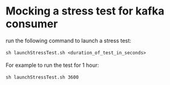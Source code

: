 # Mocking a stress test for kafka consumer

run the following command to launch a stress test:<br/><br/>
`sh launchStressTest.sh <duration_of_test_in_seconds>`<br/><br/>
For example to run the test for 1 hour:<br/><br/>
`sh launchStressTest.sh 3600`
